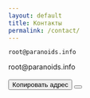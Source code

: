 ```yaml
---
layout: default
title: Контакты
permalink: /contact/
---
```

```
root@paranoids.info
```
<div id="code">root@paranoids.info</div>
<br>
<button class="glo" id="copy">Копировать адрес</button>
<button class="glo" onclick="location.href='/pgp'"></button>
